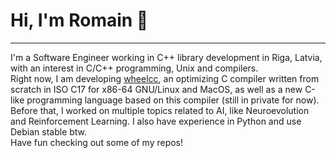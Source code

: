 # Hi, I'm Romain :fish_cake:

****

I'm a Software Engineer working in C++ library development in Riga, Latvia, with an interest in C/C++ programming, Unix and compilers.  
Right now, I am developing [wheelcc](https://github.com/romainducrocq/wheelcc), an optimizing C compiler written from scratch in ISO C17 for x86-64 GNU/Linux and MacOS, as well as a new C-like programming language based on this compiler (still in private for now). Before that, I worked on multiple topics related to AI, like Neuroevolution and Reinforcement Learning. I also have experience in Python and use Debian stable btw.  
Have fun checking out some of my repos!
